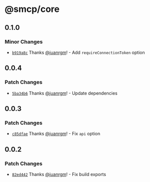 # @smcp/core

## 0.1.0

### Minor Changes

- [`b919a8c`](https://github.com/swordev/smcp/commit/b919a8cd55966b86a705f11cbde6cbb9911864ba) Thanks [@juanrgm](https://github.com/juanrgm)! - Add `requireConnectionToken` option

## 0.0.4

### Patch Changes

- [`5ba34b6`](https://github.com/swordev/smcp/commit/5ba34b6300b1efe885e3a0ff604c85187666dfa5) Thanks [@juanrgm](https://github.com/juanrgm)! - Update dependencies

## 0.0.3

### Patch Changes

- [`c85dfae`](https://github.com/swordev/smcp/commit/c85dfaeaffe15b46fb60e67002370d9a39c83ae3) Thanks [@juanrgm](https://github.com/juanrgm)! - Fix `api` option

## 0.0.2

### Patch Changes

- [`82ed442`](https://github.com/swordev/smcp/commit/82ed442a8df405d8b338f1fea145bee358b895b6) Thanks [@juanrgm](https://github.com/juanrgm)! - Fix build exports
